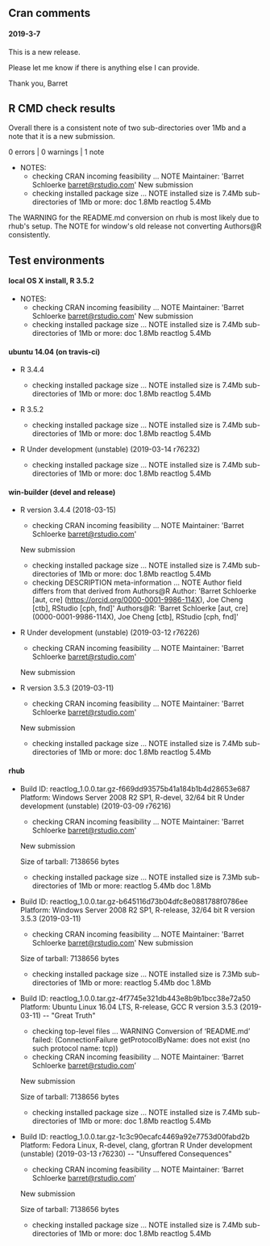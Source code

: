 ## Cran comments

#### 2019-3-7

This is a new release.

Please let me know if there is anything else I can provide.

Thank you,
Barret


## R CMD check results

Overall there is a consistent note of two sub-directories over 1Mb and a note that it is a new submission.

0 errors | 0 warnings | 1 note

* NOTES:
  * checking CRAN incoming feasibility ... NOTE
    Maintainer: 'Barret Schloerke <barret@rstudio.com>'
    New submission
  * checking installed package size ... NOTE
    installed size is  7.4Mb
    sub-directories of 1Mb or more:
      doc        1.8Mb
      reactlog   5.4Mb


The WARNING for the README.md conversion on rhub is most likely due to rhub's setup.  The NOTE for window's old release not converting Authors@R consistently.



## Test environments

#### local OS X install, R 3.5.2
* NOTES:
  * checking CRAN incoming feasibility ... NOTE
    Maintainer: 'Barret Schloerke <barret@rstudio.com>'
    New submission
  * checking installed package size ... NOTE
    installed size is  7.4Mb
    sub-directories of 1Mb or more:
      doc        1.8Mb
      reactlog   5.4Mb

#### ubuntu 14.04 (on travis-ci)

* R 3.4.4
  * checking installed package size ... NOTE
    installed size is  7.4Mb
    sub-directories of 1Mb or more:
      doc        1.8Mb
      reactlog   5.4Mb

* R 3.5.2
  * checking installed package size ... NOTE
    installed size is  7.4Mb
    sub-directories of 1Mb or more:
      doc        1.8Mb
      reactlog   5.4Mb

* R Under development (unstable) (2019-03-14 r76232)
  * checking installed package size ... NOTE
    installed size is  7.4Mb
    sub-directories of 1Mb or more:
      doc        1.8Mb
      reactlog   5.4Mb


#### win-builder (devel and release)

* R version 3.4.4 (2018-03-15)
  * checking CRAN incoming feasibility ... NOTE
  Maintainer: 'Barret Schloerke <barret@rstudio.com>'

  New submission
  * checking installed package size ... NOTE
    installed size is  7.4Mb
    sub-directories of 1Mb or more:
      doc        1.8Mb
      reactlog   5.4Mb
  * checking DESCRIPTION meta-information ... NOTE
  Author field differs from that derived from Authors@R
    Author:    'Barret Schloerke [aut, cre] (<https://orcid.org/0000-0001-9986-114X>), Joe Cheng [ctb], RStudio [cph, fnd]'
    Authors@R: 'Barret Schloerke [aut, cre] (0000-0001-9986-114X), Joe Cheng [ctb], RStudio [cph, fnd]'

* R Under development (unstable) (2019-03-12 r76226)
  * checking CRAN incoming feasibility ... NOTE
  Maintainer: 'Barret Schloerke <barret@rstudio.com>'

  New submission

* R version 3.5.3 (2019-03-11)
  * checking CRAN incoming feasibility ... NOTE
  Maintainer: 'Barret Schloerke <barret@rstudio.com>'

  New submission
  * checking installed package size ... NOTE
    installed size is  7.4Mb
    sub-directories of 1Mb or more:
      doc        1.8Mb
      reactlog   5.4Mb

#### rhub

* Build ID: reactlog_1.0.0.tar.gz-f669dd93575b41a184b1b4d28653e687
  Platform: Windows Server 2008 R2 SP1, R-devel, 32/64 bit
  R Under development (unstable) (2019-03-09 r76216)
  * checking CRAN incoming feasibility ... NOTE
  Maintainer: 'Barret Schloerke <barret@rstudio.com>'

  New submission

  Size of tarball: 7138656 bytes
  * checking installed package size ... NOTE
    installed size is  7.3Mb
    sub-directories of 1Mb or more:
      reactlog   5.4Mb
      doc        1.8Mb

* Build ID: reactlog_1.0.0.tar.gz-b645116d73b04dfc8e0881788f0786ee
  Platform: Windows Server 2008 R2 SP1, R-release, 32/64 bit
  R version 3.5.3 (2019-03-11)
  * checking CRAN incoming feasibility ... NOTE
  Maintainer: 'Barret Schloerke <barret@rstudio.com>'
  New submission

  Size of tarball: 7138656 bytes
  * checking installed package size ... NOTE
    installed size is  7.3Mb
    sub-directories of 1Mb or more:
      reactlog   5.4Mb
      doc        1.8Mb

* Build ID:   reactlog_1.0.0.tar.gz-4f7745e321db443e8b9b1bcc38e72a50
  Platform:   Ubuntu Linux 16.04 LTS, R-release, GCC
  R version 3.5.3 (2019-03-11) -- "Great Truth"
  * checking top-level files ... WARNING
  Conversion of ‘README.md’ failed:
  (ConnectionFailure getProtocolByName: does not exist (no such protocol name: tcp))
  * checking CRAN incoming feasibility ... NOTE
  Maintainer: ‘Barret Schloerke <barret@rstudio.com>’

  New submission

  Size of tarball: 7138656 bytes
  * checking installed package size ... NOTE
    installed size is  7.4Mb
    sub-directories of 1Mb or more:
      doc        1.8Mb
      reactlog   5.4Mb

* Build ID:   reactlog_1.0.0.tar.gz-1c3c90ecafc4469a92e7753d00fabd2b
  Platform:   Fedora Linux, R-devel, clang, gfortran
  R Under development (unstable) (2019-03-13 r76230) -- "Unsuffered Consequences"
  * checking CRAN incoming feasibility ... NOTE
  Maintainer: ‘Barret Schloerke <barret@rstudio.com>’

  New submission

  Size of tarball: 7138656 bytes
  * checking installed package size ... NOTE
    installed size is  7.4Mb
    sub-directories of 1Mb or more:
      doc        1.8Mb
      reactlog   5.4Mb
